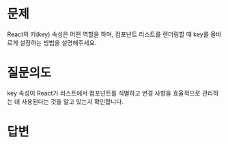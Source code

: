 # 문제
React의 키(key) 속성은 어떤 역할을 하며, 컴포넌트 리스트를 렌더링할 때 key를 올바르게 설정하는 방법을 설명해주세요.

# 질문의도
key 속성이 React가 리스트에서 컴포넌트를 식별하고 변경 사항을 효율적으로 관리하는 데 사용된다는 것을 알고 있는지 확인합니다.

# 답변